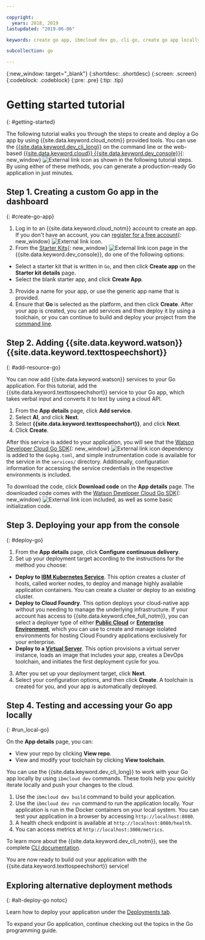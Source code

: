```yaml
---

copyright:
  years: 2018, 2019
lastupdated: "2019-06-06"

keywords: create go app, ibmcloud dev go, cli go, create go app locally, deploy go app, go starter kit

subcollection: go

---
```


{:new_window: target="_blank"}
{:shortdesc: .shortdesc}
{:screen: .screen}
{:codeblock: .codeblock}
{:pre: .pre}
{:tip: .tip}

# Getting started tutorial
{: #getting-started}

The following tutorial walks you through the steps to create and deploy a Go app by using {{site.data.keyword.cloud_notm}} provided tools. You can use the [{{site.data.keyword.dev_cli_long}}](/docs/cli?topic=cloud-cli-ibmcloud-cli) on the command line or the web-based [{{site.data.keyword.cloud}} {{site.data.keyword.dev_console}}](https://{DomainName}/developer/appservice/dashboard){: new_window} ![External link icon](../icons/launch-glyph.svg "External link icon") as shown in the following tutorial steps. By using either of these methods, you can generate a production-ready Go application in just minutes.

## Step 1. Creating a custom Go app in the dashboard
{: #create-go-app}

1. Log in to an {{site.data.keyword.cloud_notm}} account to create an app. If you don't have an account, you can [register for a free account](https://{DomainName}/registration){: new_window} ![External link icon](../icons/launch-glyph.svg "External link icon").
2. From the [Starter Kits](https://{DomainName}/developer/appservice/starter-kits){: new_window} ![External link icon](../icons/launch-glyph.svg "External link icon") page in the {{site.data.keyword.dev_console}}, do one of the following options:
 * Select a starter kit that is written in `Go`, and then click **Create app** on the **Starter kit details** page.
 * Select the blank starter app, and click **Create App**.
3. Provide a name for your app, or use the generic app name that is provided.
4. Ensure that **Go** is selected as the platform, and then click **Create**. After your app is created, you can add services and then deploy it by using a toolchain, or you can continue to build and deploy your project from the [command line](/docs/cli?topic=cloud-cli-ibmcloud-cli).

## Step 2. Adding {{site.data.keyword.watson}} {{site.data.keyword.texttospeechshort}}
{: #add-resource-go}

You can now add {{site.data.keyword.watson}} services to your Go application. For this tutorial, add the {{site.data.keyword.texttospeechshort}} service to your Go app, which takes verbal input and converts it to text by using a cloud API.

1. From the **App details** page, click **Add service**.
2. Select **AI**, and click **Next**.
3. Select **{{site.data.keyword.texttospeechshort}}**, and click **Next**.
4. Click **Create**.

After this service is added to your application, you will see that the [Watson Developer Cloud Go SDK](https://github.com/watson-developer-cloud/go-sdk){: new_window} ![External link icon](../icons/launch-glyph.svg "External link icon") dependency is added to the `Gopkg.toml`, and simple instrumentation code is available for the service in the `services/` directory. Additionally, configuration information for accessing the service credentials in the respective environments is included.

To download the code, click **Download code** on the **App details** page. The downloaded code comes with the [Watson Developer Cloud Go SDK](https://github.com/watson-developer-cloud/go-sdk){: new_window} ![External link icon](../icons/launch-glyph.svg "External link icon") included, as well as some basic initialization code.

## Step 3. Deploying your app from the console
{: #deploy-go}

1. From the **App details** page, click **Configure continuous delivery**.
2. Set up your deployment target according to the instructions for the method you choose:
  * **Deploy to [IBM Kubernetes Service](/docs/containers?topic=containers-app)**. This option creates a cluster of hosts, called worker nodes, to deploy and manage highly available application containers. You can create a cluster or deploy to an existing cluster.
  * **Deploy to Cloud Foundry**. This option deploys your cloud-native app without you needing to manage the underlying infrastructure. If your account has access to {{site.data.keyword.cfee_full_notm}}, you can select a deployer type of either **[Public Cloud](/docs/cloud-foundry-public?topic=cloud-foundry-public-about-cf)** or **[Enterprise Environment](/docs/cloud-foundry-public?topic=cloud-foundry-public-cfee)**, which you can use to create and manage isolated environments for hosting Cloud Foundry applications exclusively for your enterprise.
  * **Deploy to a [Virtual Server](/docs/vsi?topic=virtual-servers-deploying-to-a-virtual-server)**. This option provisions a virtual server instance, loads an image that includes your app, creates a DevOps toolchain, and initiates the first deployment cycle for you.

3. After you set up your deployment target, click **Next**.
4. Select your configuration options, and then click **Create**. A toolchain is created for you, and your app is automatically deployed.

## Step 4. Testing and accessing your Go app locally
{: #run_local-go}

On the **App details** page, you can:
* View your repo by clicking **View repo**.
* View and modify your toolchain by clicking **View toolchain**.

You can use the {{site.data.keyword.dev_cli_long}} to work with your Go app locally by using `ibmcloud dev` commands. These tools help you quickly iterate locally and push your changes to the cloud.

1. Use the `ibmcloud dev build` command to build your application.
2. Use the `ibmcloud dev run` command to run the application locally. Your application is run in the Docker containers on your local system. You can test your application in a browser by accessing `http://localhost:8080`.
3. A health check endpoint is available at `http://localhost:8080/health`.
4. You can access metrics at `http://localhost:3000/metrics`.

To learn more about the {{site.data.keyword.dev_cli_notm}}, see the complete [CLI documentation](/docs/cli?topic=cloud-cli-ibmcloud-cli).

You are now ready to build out your application with the {{site.data.keyword.texttospeechshort}} service!

## Exploring alternative deployment methods
{: #alt-deploy-go notoc}

Learn how to deploy your application under the [Deployments tab](/docs/go?topic=go-go-deploy-apps).

To expand your Go application, continue checking out the topics in the Go programming guide.
